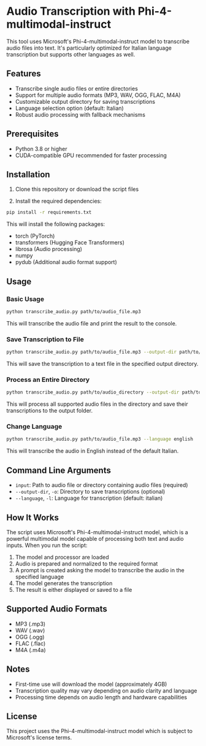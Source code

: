 # Audio Transcription with Phi-4-multimodal-instruct

This tool uses Microsoft's Phi-4-multimodal-instruct model to transcribe audio files into text. It's particularly optimized for Italian language transcription but supports other languages as well.

## Features

- Transcribe single audio files or entire directories
- Support for multiple audio formats (MP3, WAV, OGG, FLAC, M4A)
- Customizable output directory for saving transcriptions
- Language selection option (default: Italian)
- Robust audio processing with fallback mechanisms

## Prerequisites

- Python 3.8 or higher
- CUDA-compatible GPU recommended for faster processing

## Installation

1. Clone this repository or download the script files

2. Install the required dependencies:

```bash
pip install -r requirements.txt
```

This will install the following packages:
- torch (PyTorch)
- transformers (Hugging Face Transformers)
- librosa (Audio processing)
- numpy
- pydub (Additional audio format support)

## Usage

### Basic Usage

```bash
python transcribe_audio.py path/to/audio_file.mp3
```

This will transcribe the audio file and print the result to the console.

### Save Transcription to File

```bash
python transcribe_audio.py path/to/audio_file.mp3 --output-dir path/to/output_folder
```

This will save the transcription to a text file in the specified output directory.

### Process an Entire Directory

```bash
python transcribe_audio.py path/to/audio_directory --output-dir path/to/output_folder
```

This will process all supported audio files in the directory and save their transcriptions to the output folder.

### Change Language

```bash
python transcribe_audio.py path/to/audio_file.mp3 --language english
```

This will transcribe the audio in English instead of the default Italian.

## Command Line Arguments

- `input`: Path to audio file or directory containing audio files (required)
- `--output-dir`, `-o`: Directory to save transcriptions (optional)
- `--language`, `-l`: Language for transcription (default: italian)

## How It Works

The script uses Microsoft's Phi-4-multimodal-instruct model, which is a powerful multimodal model capable of processing both text and audio inputs. When you run the script:

1. The model and processor are loaded
2. Audio is prepared and normalized to the required format
3. A prompt is created asking the model to transcribe the audio in the specified language
4. The model generates the transcription
5. The result is either displayed or saved to a file

## Supported Audio Formats

- MP3 (.mp3)
- WAV (.wav)
- OGG (.ogg)
- FLAC (.flac)
- M4A (.m4a)

## Notes

- First-time use will download the model (approximately 4GB)
- Transcription quality may vary depending on audio clarity and language
- Processing time depends on audio length and hardware capabilities

## License

This project uses the Phi-4-multimodal-instruct model which is subject to Microsoft's license terms.